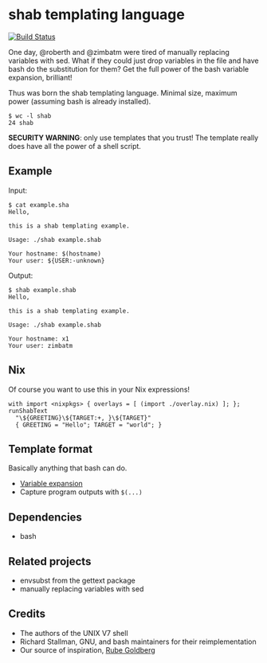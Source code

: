 # shab templating language

[![Build Status](https://travis-ci.org/zimbatm/shab.svg?branch=master)](https://travis-ci.org/zimbatm/shab)

One day, @roberth and @zimbatm were tired of manually replacing variables with
sed. What if they could just drop variables in the file and have bash do the
substitution for them? Get the full power of the bash variable expansion,
brilliant!

Thus was born the shab templating language. Minimal size, maximum power
(assuming bash is already installed).

```
$ wc -l shab
24 shab
```

**SECURITY WARNING**: only use templates that you trust! The template really does
have all the power of a shell script.

## Example

Input:
```
$ cat example.sha
Hello,

this is a shab templating example.

Usage: ./shab example.shab

Your hostname: $(hostname)
Your user: ${USER:-unknown}
```

Output:
```
$ shab example.shab
Hello,

this is a shab templating example.

Usage: ./shab example.shab

Your hostname: x1
Your user: zimbatm
```

## Nix

Of course you want to use this in your Nix expressions!

```
with import <nixpkgs> { overlays = [ (import ./overlay.nix) ]; };
runShabText
  "\${GREETING}\${TARGET:+, }\${TARGET}"
  { GREETING = "Hello"; TARGET = "world"; }
```

## Template format

Basically anything that bash can do.

* [Variable expansion](https://www.gnu.org/software/bash/manual/html_node/Shell-Parameter-Expansion.html)
* Capture program outputs with `$(...)`

## Dependencies

* bash

## Related projects

* envsubst from the gettext package
* manually replacing variables with sed

## Credits

* The authors of the UNIX V7 shell
* Richard Stallman, GNU, and bash maintainers for their reimplementation
* Our source of inspiration, [Rube Goldberg](https://en.wikipedia.org/wiki/Rube_Goldberg)
